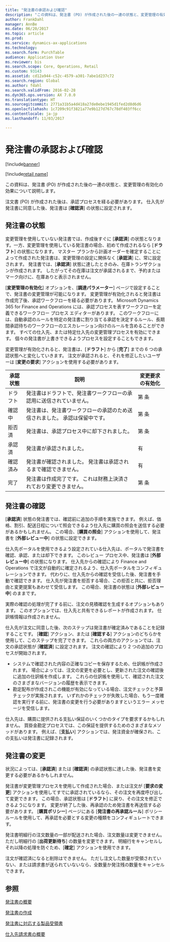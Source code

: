 ```yaml
---
title: "発注書の承認および確認"
description: "この資料は、発注書 (PO) が作成された後の一連の状態と、変更管理の有効化の効果について説明します。"
author: FrankDahl
manager: AnnBe
ms.date: 06/20/2017
ms.topic: article
ms.prod: 
ms.service: dynamics-ax-applications
ms.technology: 
ms.search.form: PurchTable
audience: Application User
ms.reviewer: bis
ms.search.scope: Core, Operations, Retail
ms.custom: 93143
ms.assetid: cd12a944-c52c-4579-a301-7abe1d237c72
ms.search.region: Global
ms.author: fdahl
ms.search.validFrom: 2016-02-28
ms.dyn365.ops.version: AX 7.0.0
ms.translationtype: HT
ms.sourcegitcommit: 2771a31b5a4d418a27de0ebe1945d1fed2d8d6d6
ms.openlocfilehash: 1c7209c91f3821a77e9b127d767c78df403ff6cc
ms.contentlocale: ja-jp
ms.lasthandoff: 11/03/2017

---
```


# <a name="approve-and-confirm-purchase-orders"></a>発注書の承認および確認

[!include[banner](../includes/banner.md)]

[!include[retail name](../includes/retail-name.md)]

この資料は、発注書 (PO) が作成された後の一連の状態と、変更管理の有効化の効果について説明します。

注文書 (PO) が作成された後は、承認プロセスを経る必要があります。 仕入先が発注書に同意した後、発注書は [**確認済**] の状態に設定されます。

## <a name="approval-of-purchase-orders"></a>発注書の状態
変更管理を使用していない発注書では、作成後すぐに [**承認済**] の状態となります。一方、変更管理を使用している発注書の場合、初めて作成されるなら [**ドラフト**] の状態になります。 マスター プランから計画オーダーを確定することによって作成された発注書は、変更管理の設定に関係なく [**承認済**] に、常に設定されます。 発注書では、[**承認済**] 状態に達したときのみ、在庫トランザクションが作成されます。 したがってその在庫は注文が承諾されるまで、予約またはマーク向けに、在庫ありと表示されません。  

[**変更管理の有効化**] オプションを、[**調達パラメーター**] ページで設定することで、発注書の変更管理が可能になります。 変更管理が有効化されると発注書は作成完了後、承認ワークフローを経る必要があります。 Microsoft Dynamics 365 for Finance and Operations には、承認プロセスを表すワークフローを定義できるワークフロー プロセス エディターがあります。 このワークフローには、自動承認のルールを特定の発注書に割り当てる承認を決定するルール、長期間承認待ちのワークフローのエスカレーション向けのルールを含めることができます。 すべての仕入先、または特定仕入先の変更管理プロセスを有効にできます。 個々の発注書が上書きできるようプロセスを設定することもできます。  

変更管理が有効化されると、発注書は、[**ドラフト**] から [**完了**] までの 6 つの承認状態へと変化していきます。 注文が承認されると、それを修正したいユーザーは [**変更の要求**] アクションを使用する必要があります。

| 承認状態 | 説明                                                                      | 変更要求の有効化 |
|-----------------|----------------------------------------------------------------------------------|---------------------------|
| ドラフト           | 発注書はドラフトで、発注書ワークフローの承認用に送信されていません。     | 第        条                        |
| 確認中       | 発注書は、発注書ワークフローの承認のため送信されました。 承認は保留中です。       | 第        条                        |
| 拒否済        | 発注書は、承認プロセス中に却下されました。                                 | 第        条                        |
| 承認済        | 発注書が承認されました。                                                             | 有                       |
| 確認済み       | 発注書が確認されました。 発注書は承認されるまで確認できません。        | 有                       |
| 完了       | 発注書は作成完了です。 これは財務上決済されており変更できません。 | 第        条                        |

## <a name="confirming-purchase-orders"></a>発注書の確認
[**承認済**] 状態の発注書では、確認前に追加の手順を実施できます。 例えば、価格、割引、配送日程について照会できるよう仕入先に購買の照会を送信する必要があるかもしれません。 この場合、[**購買の照会**] アクションを使用して、発注書を [**外部レビュー中**] の状態に設定できます。  

仕入先ポータルを使用できるよう設定されている仕入先は、ポータルで発注書を確認、承認、または却下できます。 このレビュー プロセス中、発注書は [**外部レビュー中**] の状態になります。 仕入先からの確認により Finance and Operations で注文が自動的に確定されるよう、仕入先ポータルをコンフィギュレーションできます。 代わりに、仕入先からの確認を受信した後、発注書を手動で確認できます。 仕入先が発注書を拒否する場合、この拒否と共に、拒否理由と変更提案もあわせて受信します。 この場合、発注書の状態は [**外部レビュー中**] のままです。  

実際の確認の処理が完了する前に、注文の見積確認を生成するオプションもあります。 このオプションでは、仕入先と共有できるレポートが作成されます。 仕訳帳情報は作成されません。  

仕入先が注文に同意した後、次のステップは発注書が確定済みであることを記録することです。 [**確認**] アクション、または [**確認する**] アクションのどちらかを使用して、このステップを完了できます。 これらの両方のアクションでは、注文の承認状態が [**確認済**] に設定されます。 注文の確認により 2 つの追加のプロセスが開始されます。

-   システムで確認された内容の正確なコピーを保存するため、仕訳帳が作成されます。 場合によっては、注文の変更を必要とし、更新された注文の確認後に追加の仕訳帳を作成します。 これらの仕訳帳を使用して、確認された注文のさまざまなバージョンの履歴を表示できます。
-   勘定配布が作成されこの機能が有効になっている場合、注文チェックと予算チェックが実施されます。 いずれかのチェックが失敗した場合、もう一度確認を実行する前に、発注書の変更を行う必要がありますというエラー メッセージを受信します。

仕入先は、購買に提供される支払い保証のいくつかのタイプを要求するかもしれません。 買掛金勘定プロセスでは、この保証を提供するためのさまざまなメソッドがあります。 例えば、[**支払い**] アクションでは、発注資金が確保され、この支払いは発注書に記録されます。

## <a name="changing-purchase-orders"></a>発注書の変更
状況によっては、[**承認済**] または [**確認済**] の承認状態に達した後、発注書を変更する必要があるかもしれません。  

発注書が変更管理プロセスを使用して作成された場合、または注文が [**要求の変更**] アクションを使用してすでに承認されているなら、その注文を再度呼び出して変更できます。 この場合、承認状態は [**ドラフト**] に戻り、その注文を修正できるようになります。 変更が終了した後、再承認のため発注書を再送信する必要があります。 [**購買ポリシー**] ページにある [**発注書の再承認ルール**] ポリシー ルールを使用して、再承認を必要とする変更の種類をコンフィギュレートできます。  

発注書明細行の注文数量の一部が配送された場合、注文数量は変更できません。 ただし明細行の [**出荷更新待ち**] の数量を変更できます。 明細行をキャンセルしそれ以降の処理を防ぐため、[**確定**] アクションを使用できます。 

注文が確認済になると削除はできません。 ただし注文した数量が受領されていない、または請求書が送られていないなら、全数量か発注残の数量をキャンセルできます。

<a name="see-also"></a>参照
--------

[発注書の概要](purchase-order-overview.md)

[発注書の作成](purchase-order-creation.md)

[発注書に対応する製品受領書](product-receipt-against-purchase-orders.md)

[仕入先請求書の概要](../../financials/accounts-payable/vendor-invoices-overview.md)




